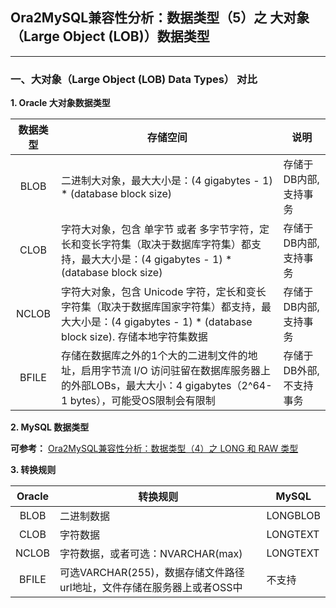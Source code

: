 ## Ora2MySQL兼容性分析：数据类型（5）之 大对象（Large Object (LOB)）数据类型
---

### 一、大对象（Large Object (LOB) Data Types） 对比

**1. Oracle 大对象数据类型**

|数据类型|存储空间|说明|
|:-:|-|-|
|BLOB|二进制大对象，最大大小是：(4 gigabytes - 1) * (database block size)|存储于DB内部,支持事务|
|CLOB|字符大对象，包含 单字节 或者 多字节字符，定长和变长字符集（取决于数据库字符集）都支持，最大大小是：(4 gigabytes - 1) * (database block size)|存储于DB内部,支持事务|
|NCLOB|字符大对象，包含 Unicode 字符，定长和变长字符集（取决于数据库国家字符集）都支持，最大大小是：(4 gigabytes - 1) * (database block size). 存储本地字符集数据|存储于DB内部,支持事务|
|BFILE|存储在数据库之外的1个大的二进制文件的地址，启用字节流 I/O 访问驻留在数据库服务器上的外部LOBs，最大大小：4 gigabytes（2^64-1 bytes），可能受OS限制会有限制|存储于DB外部,不支持事务|

**2. MySQL 数据类型**
  
  **可参考：** [Ora2MySQL兼容性分析：数据类型（4）之 LONG 和 RAW 类型](https://github.com/oomdb/ora2opendb/blob/master/mysql/20180903/20180903_01.md)


**3. 转换规则**

|Oracle|转换规则|MySQL|
|:-:|-|-|
|BLOB|二进制数据|LONGBLOB|
|CLOB|字符数据|LONGTEXT|
|NCLOB|字符数据，或者可选：NVARCHAR(max)|LONGTEXT|
|BFILE|可选VARCHAR(255)，数据存储文件路径url地址，文件存储在服务器上或者OSS中|不支持|
